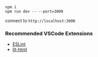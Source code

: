 ```
npm i
npm run dev -- --port=3000
```

connect to `http://localhost:3000`

### Recommended VSCode Extensions

- [ESLint](https://marketplace.visualstudio.com/items?itemName=dbaeumer.vscode-eslint)
- [lit-html](https://marketplace.visualstudio.com/items?itemName=bierner.lit-html)
